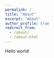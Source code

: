 ```yaml
---
permalink: /
title: "About"
excerpt: "About"
author_profile: true
redirect_from: 
  - /about/
  - /about.html
---
```


Hello world!


